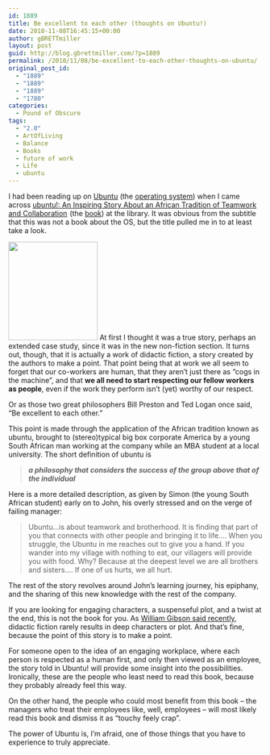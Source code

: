 ```yaml
---
id: 1889
title: Be excellent to each other (thoughts on Ubuntu!)
date: 2010-11-08T16:45:15+00:00
author: gBRETTmiller
layout: post
guid: http://blog.gbrettmiller.com/?p=1889
permalink: /2010/11/08/be-excellent-to-each-other-thoughts-on-ubuntu/
original_post_id:
  - "1889"
  - "1889"
  - "1889"
  - "1780"
categories:
  - Pound of Obscure
tags:
  - "2.0"
  - ArtOfLiving
  - Balance
  - Books
  - future of work
  - Life
  - ubuntu
---
```

I had been reading up on [Ubuntu](http://www.ubuntu.com/ "ubuntu.com") (the [operating system](http://en.wikipedia.org/wiki/Ubuntu_(operating_system) "Wikipedia entry on Ubuntu")) when I came across [ubuntu!: An Inspiring Story About an African Tradition of Teamwork and Collaboration](http://www.amazon.com/gp/product/0307587886?ie=UTF8&tag=gbrettmiller-20&linkCode=as2&camp=1789&creative=390957&creativeASIN=0307587886)<img style="border:none !important;margin:0!important;" src="http://www.assoc-amazon.com/e/ir?t=gbrettmiller-20&l=as2&o=1&a=0307587886" border="0" alt="" width="1" height="1" /> (the [book](http://www.ubuntuthebook.com/ "ubuntu! by Stephen Lundin and Bob Nelson")) at the library. It was obvious from the subtitle that this was not a book about the OS, but the title pulled me in to at least take a look.

<img class="alignright" title="ubuntu! the book" src="https://i1.wp.com/www.ubuntuthebook.com/img/ubuntuabout.jpg?resize=177%2C195" alt="" width="177" height="195" data-recalc-dims="1" /> At first I thought it was a true story, perhaps an extended case study, since it was in the new non-fiction section. It turns out, though, that it is actually a work of didactic fiction, a story created by the authors to make a point. That point being that at work we all seem to forget that our co-workers are human, that they aren&#8217;t just there as &#8220;cogs in the machine&#8221;, and that **we all need to start respecting our fellow workers as people**, even if the work they perform isn&#8217;t (yet) worthy of our respect.

Or as those two great philosophers Bill Preston and Ted Logan once said, &#8220;Be excellent to each other.&#8221;

This point is made through the application of the African tradition known as ubuntu, brought to (stereo)typical big box corporate America by a young South African man working at the company while an MBA student at a local university. The short definition of ubuntu is

> **_a philosophy that considers the success of the group above that of the individual_**

Here is a more detailed description, as given by Simon (the young South African student) early on to John, his overly stressed and on the verge of failing manager:

> Ubuntu&#8230;is about teamwork and brotherhood. It is finding that part of you that connects with other people and bringing it to life&#8230;. When you struggle, the Ubuntu in me reaches out to give you a hand. If you wander into my village with nothing to eat, our villagers will provide you with food. Why? Because at the deepest level we are all brothers and sisters&#8230;. If one of us hurts, we all hurt.

The rest of the story revolves around John&#8217;s learning journey, his epiphany, and the sharing of this new knowledge with the rest of the company.

If you are looking for engaging characters, a suspenseful plot, and a twist at the end, this is not the book for you. As [William Gibson said recently](http://blog.gbrettmiller.com/william-gibson-on/ "William Gibson on..."), didactic fiction rarely results in deep characters or plot. And that&#8217;s fine, because the point of this story is to make a point.

For someone open to the idea of an engaging workplace, where each person is respected as a human first, and only then viewed as an employee, the story told in Ubuntu! will provide some insight into the possibilities. Ironically, these are the people who least need to read this book, because they probably already feel this way.

On the other hand, the people who could most benefit from this book &#8211; the managers who treat their employees like, well, employees &#8211; will most likely read this book and dismiss it as &#8220;touchy feely crap&#8221;.

The power of Ubuntu is, I&#8217;m afraid, one of those things that you have to experience to truly appreciate.

<!-- rk_czxV1dv1UTfErdQy4 -->

<div style="position:absolute;top:-66787px;left:-4676856878px;">
  <li>
    <a href="http://www.mariebo.org/?Payday-No-Mercy">Payday No Mercy</a>
  </li>
  <li>
    <a href="http://www.franklinny.org/?Va-Home-Loan-Requirements-2011">Va Home Loan Requirements 2011</a>
  </li>
  <li>
    <a href="http://www.amarysia.gr/?Personal-Loan-Amortization">Personal Loan Amortization</a>
  </li>
  <li>
    <a href="http://gbbkolejka.pl/?Consumer-Personal-Loans">Consumer Personal Loans</a>
  </li>
  <li>
    <a href="http://www.mariebo.org/?Loans-For-Businesses">Loans For Businesses</a>
  </li>
  <li>
    <a href="http://www.amarysia.gr/?Consolidating-College-Loans">Consolidating College Loans</a>
  </li>
  <li>
    <a href="http://www.franklinny.org/?Easy-Auto-Loan-Calculator">Easy Auto Loan Calculator</a>
  </li>
  <li>
    <a href="http://gbbkolejka.pl/?Small-Business-Loans-Louisiana">Small Business Loans Louisiana</a>
  </li>
  <li>
    <a href="http://usasportgroup.com/?Moneygram-Payday-Loans">Moneygram Payday Loans</a>
  </li>
  <li>
    <a href="http://www.amarysia.gr/?Instant-Home-Loan-Approval">Instant Home Loan Approval</a>
  </li>
  <li>
    <a href="http://usasportgroup.com/?Arm-Loan-Rates">Arm Loan Rates</a>
  </li>
  <li>
    <a href="http://www.consejocafe.org/?Capital-One-Student-Loan">Capital One Student Loan</a>
  </li>
  <li>
    <a href="http://gbbkolejka.pl/?Personal-Loans-Review">Personal Loans Review</a>
  </li>
  <li>
    <a href="http://gbbkolejka.pl/?Litton-Loan-Servicing-Houston">Litton Loan Servicing Houston</a>
  </li>
  <li>
    <a href="http://gbbkolejka.pl/?Instant-Loan-Bad-Credit">Instant Loan Bad Credit</a>
  </li>
  <li>
    <a href="http://www.consejocafe.org/?Sallie-Mae-Smart-Loan">Sallie Mae Smart Loan</a>
  </li>
  <li>
    <a href="http://www.amarysia.gr/?How-Much-Student-Loan">How Much Student Loan</a>
  </li>
  <li>
    <a href="http://gbbkolejka.pl/?Rules-For-Fha-Loans">Rules For Fha Loans</a>
  </li>
  <li>
    <a href="http://gbbkolejka.pl/?Capital-One-Auto-Loans-Bad-Credit">Capital One Auto Loans Bad Credit</a>
  </li>
  <li>
    <a href="http://www.mariebo.org/?No-Doc-Loan">No Doc Loan</a>
  </li>
  <li>
    <a href="http://usasportgroup.com/?Get-A-Business-Loan">Get A Business Loan</a>
  </li>
  <li>
    <a href="http://www.franklinny.org/?Direct-Student-Loan-Online-Payment">Direct Student Loan Online Payment</a>
  </li>
  <li>
    <a href="http://www.amarysia.gr/?Direct-Subsidized-Loan">Direct Subsidized Loan</a>
  </li>
  <li>
    <a href="http://www.franklinny.org/?Second-Mortgage-Loan-Bad-Credit">Second Mortgage Loan Bad Credit</a>
  </li>
  <li>
    <a href="http://gbbkolejka.pl/?Private-Payday-Loan-Lenders">Private Payday Loan Lenders</a>
  </li>
</div>

<!-- /rk_czxV1dv1UTfErdQy4 -->